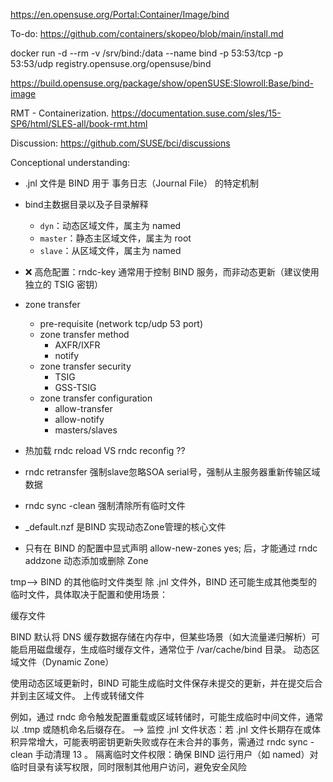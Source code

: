 


https://en.opensuse.org/Portal:Container/Image/bind

To-do: https://github.com/containers/skopeo/blob/main/install.md

docker run -d --rm -v /srv/bind:/data --name bind -p 53:53/tcp -p 53:53/udp registry.opensuse.org/opensuse/bind

https://build.opensuse.org/package/show/openSUSE:Slowroll:Base/bind-image

RMT - Containerization.
https://documentation.suse.com/sles/15-SP6/html/SLES-all/book-rmt.html

Discussion: https://github.com/SUSE/bci/discussions

Conceptional understanding:
- .jnl 文件是 BIND 用于 事务日志（Journal File） 的特定机制
-  bind主数据目录以及子目录解释
    - `dyn`：动态区域文件，属主为 named
    - `master`：静态主区域文件，属主为 root
    - `slave`：从区域文件，属主为 named

- ❌ 高危配置：rndc-key 通常用于控制 BIND 服务，而非动态更新（建议使用独立的 TSIG 密钥）

- zone transfer 
    - pre-requisite (network tcp/udp 53 port)
    - zone transfer method 
        - AXFR/IXFR
        - notify 
    - zone transfer security 
        - TSIG
        - GSS-TSIG
    - zone transfer configuration 
        - allow-transfer
        - allow-notify
        - masters/slaves

- 热加载 rndc reload VS rndc reconfig ??
- rndc retransfer 强制slave忽略SOA serial号，强制从主服务器重新传输区域数据
- rndc sync -clean 强制清除所有临时文件
- _default.nzf 是BIND 实现动态Zone管理的核心文件
- 只有在 BIND 的配置中显式声明 allow-new-zones yes; 后，才能通过 rndc addzone 动态添加或删除 Zone

tmp--> 
BIND 的其他临时文件类型
除 .jnl 文件外，BIND 还可能生成其他类型的临时文件，具体取决于配置和使用场景：

缓存文件

BIND 默认将 DNS 缓存数据存储在内存中，但某些场景（如大流量递归解析）可能启用磁盘缓存，生成临时缓存文件，通常位于 /var/cache/bind 目录。
动态区域文件（Dynamic Zone）

使用动态区域更新时，BIND 可能生成临时文件保存未提交的更新，并在提交后合并到主区域文件。
上传或转储文件

例如，通过 rndc 命令触发配置重载或区域转储时，可能生成临时中间文件，通常以 .tmp 或随机命名后缀存在。
--> 
监控 .jnl 文件状态：若 .jnl 文件长期存在或体积异常增大，可能表明密钥更新失败或存在未合并的事务，需通过 rndc sync -clean 手动清理 
13
。
隔离临时文件权限：确保 BIND 运行用户（如 named）对临时目录有读写权限，同时限制其他用户访问，避免安全风险 



